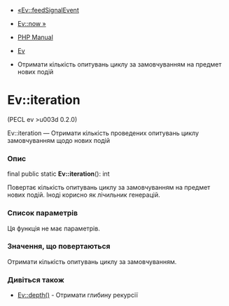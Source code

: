 - [«Ev::feedSignalEvent](ev.feedsignalevent.md)
- [Ev::now »](ev.now.md)

- [PHP Manual](index.md)
- [Ev](class.ev.md)
- Отримати кількість опитувань циклу за замовчуванням на
предмет нових подій

# Ev::iteration

(PECL ev \>u003d 0.2.0)

Ev::iteration — Отримати кількість проведених опитувань циклу
замовчуванням щодо нових подій

### Опис

final public static **Ev::iteration**(): int

Повертає кількість опитувань циклу за замовчуванням на
предмет нових подій. Іноді корисно як лічильник генерацій.

### Список параметрів

Ця функція не має параметрів.

### Значення, що повертаються

Отримати кількість опитувань циклу за замовчуванням.

### Дивіться також

- [Ev::depth()](ev.depth.md) - Отримати глибину рекурсії
